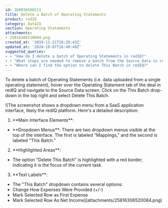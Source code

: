 ```yaml
---
id: 360036506511
title: Delete a Batch of Operating Statements
product: redIQ
category: dataIQ
section: Operating Statements
attachments:
- 25816306520084.png
created_at: '2019-11-21T16:26:43Z'
updated_at: '2024-10-07T16:40:49Z'
suggested_queries:
- - "How do I delete a batch of Operating Statements in redIQ?"
- - "What steps are needed to remove a batch from the Source Data in redIQ?"
- - "Where can I find the option to delete This Batch in redIQ?"
---
```

To delete a batch of Operating Statements (i.e. data uploaded from a single operating statement), hover over the Operating Statement tab of the deal in redIQ and navigate to the Source Data screen. Click on the This Batch drop-down in the top right and select Delete This Batch.

![The screenshot shows a dropdown menu from a SaaS application interface, likely the redIQ platform. Here's a detailed description:
1. \*\*Main Interface Elements\*\*:
- \*\*Dropdown Menus\*\*: There are two dropdown menus visible at the top of the interface. The first is labeled "Mappings," and the second is labeled "This Batch."
2. \*\*Highlighted Areas\*\*:
- The option "Delete This Batch" is highlighted with a red border, indicating it is the focus of the current task.
3. \*\*Text Labels\*\*:
- The "This Batch" dropdown contains several options:
- Change How Expenses Were Provided (+/-)
- Mark Selected Row as First Expense
- Mark Selected Row As Net Income](attachments/25816306520084.png)